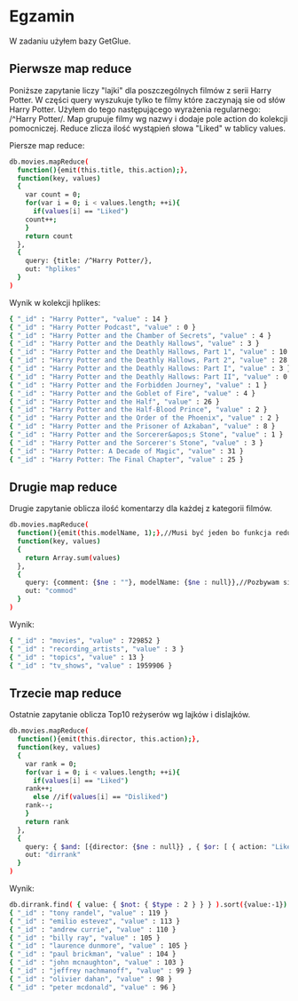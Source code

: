 # Egzamin
W zadaniu użyłem bazy GetGlue.

## Pierwsze map reduce
Poniższe zapytanie liczy "lajki" dla poszczególnych filmów z serii Harry Potter.
W części query wyszukuje tylko te filmy które zaczynają sie od słów Harry Potter.
Użyłem do tego następującego wyrażenia regularnego: /^Harry Potter/.
Map grupuje filmy wg nazwy i dodaje pole action do kolekcji pomocniczej.
Reduce zlicza ilość wystąpień słowa "Liked" w tablicy values.

Piersze map reduce:
```sh
db.movies.mapReduce(
  function(){emit(this.title, this.action);},
  function(key, values)
  {
    var count = 0;
    for(var i = 0; i < values.length; ++i){
      if(values[i] == "Liked")
	count++;
    }
    return count
  },
  {
    query: {title: /^Harry Potter/},
    out: "hplikes"
  }
)
```


Wynik w kolekcji hplikes:
```sh
{ "_id" : "Harry Potter", "value" : 14 }
{ "_id" : "Harry Potter Podcast", "value" : 0 }
{ "_id" : "Harry Potter and the Chamber of Secrets", "value" : 4 }
{ "_id" : "Harry Potter and the Deathly Hallows", "value" : 3 }
{ "_id" : "Harry Potter and the Deathly Hallows, Part 1", "value" : 10 }
{ "_id" : "Harry Potter and the Deathly Hallows, Part 2", "value" : 28 }
{ "_id" : "Harry Potter and the Deathly Hallows: Part I", "value" : 3 }
{ "_id" : "Harry Potter and the Deathly Hallows: Part II", "value" : 0 }
{ "_id" : "Harry Potter and the Forbidden Journey", "value" : 1 }
{ "_id" : "Harry Potter and the Goblet of Fire", "value" : 4 }
{ "_id" : "Harry Potter and the Half", "value" : 26 }
{ "_id" : "Harry Potter and the Half-Blood Prince", "value" : 2 }
{ "_id" : "Harry Potter and the Order of the Phoenix", "value" : 2 }
{ "_id" : "Harry Potter and the Prisoner of Azkaban", "value" : 8 }
{ "_id" : "Harry Potter and the Sorcerer&apos;s Stone", "value" : 1 }
{ "_id" : "Harry Potter and the Sorcerer's Stone", "value" : 3 }
{ "_id" : "Harry Potter: A Decade of Magic", "value" : 31 }
{ "_id" : "Harry Potter: The Final Chapter", "value" : 25 }
```

## Drugie map reduce
Drugie zapytanie oblicza ilość komentarzy dla każdej z kategorii filmów.
```sh
db.movies.mapReduce(
  function(){emit(this.modelName, 1);},//Musi być jeden bo funkcja reduce nie działa na jednym elemencie i zamiast liczby było by ""
  function(key, values)
  {
    return Array.sum(values)
  },
  {
    query: {comment: {$ne : ""}, modelName: {$ne : null}},//Pozbywam sie pustych komentarzy i dokumentow bez rezysera.
    out: "commod"
  }
)
```

Wynik:
```sh
{ "_id" : "movies", "value" : 729852 }
{ "_id" : "recording_artists", "value" : 3 }
{ "_id" : "topics", "value" : 13 }
{ "_id" : "tv_shows", "value" : 1959906 }
```

## Trzecie map reduce
Ostatnie zapytanie oblicza Top10 reżyserów wg lajków i dislajków.
```sh
db.movies.mapReduce(
  function(){emit(this.director, this.action);},
  function(key, values)
  {
    var rank = 0;
    for(var i = 0; i < values.length; ++i){
      if(values[i] == "Liked")
	rank++;
      else //if(values[i] == "Disliked")
	rank--;
    }
    return rank
  },
  {
    query: { $and: [{director: {$ne : null}} , { $or: [ { action: "Liked" }, { action: "Disliked" } ]}]},
    out: "dirrank"
  }
)
```

Wynik:
```sh
db.dirrank.find( { value: { $not: { $type : 2 } } } ).sort({value:-1}).limit(10)//dokumenty z value nie bedacym stringiem
{ "_id" : "tony randel", "value" : 119 }
{ "_id" : "emilio estevez", "value" : 113 }
{ "_id" : "andrew currie", "value" : 110 }
{ "_id" : "billy ray", "value" : 105 }
{ "_id" : "laurence dunmore", "value" : 105 }
{ "_id" : "paul brickman", "value" : 104 }
{ "_id" : "john mcnaughton", "value" : 103 }
{ "_id" : "jeffrey nachmanoff", "value" : 99 }
{ "_id" : "olivier dahan", "value" : 98 }
{ "_id" : "peter mcdonald", "value" : 96 }
```
